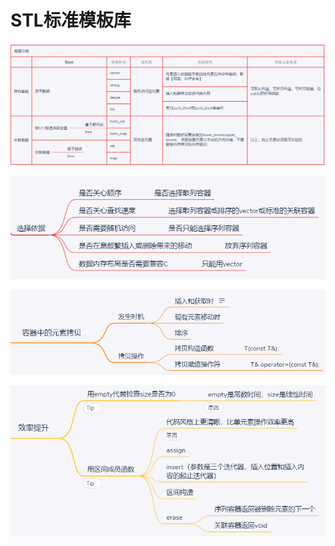 # STL标准模板库

![](../../.gitbook/assets/image%20%285%29.png)

![](../../.gitbook/assets/image%20%2814%29.png)

![](../../.gitbook/assets/image%20%2813%29.png)

![](../../.gitbook/assets/image%20%2812%29.png)

